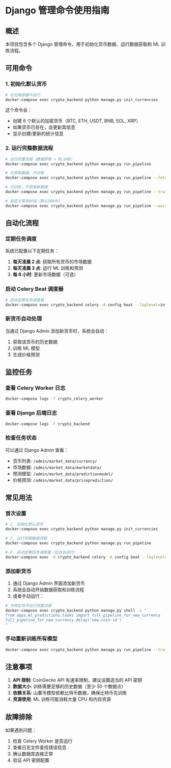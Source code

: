 # Django 管理命令使用指南

## 概述

本项目包含多个 Django 管理命令，用于初始化货币数据、运行数据获取和 ML 训练流程。

## 可用命令

### 1. 初始化默认货币

```bash
# 在后端容器中运行
docker-compose exec crypto_backend python manage.py init_currencies
```

这个命令会：

- 创建 6 个默认的加密货币（BTC, ETH, USDT, BNB, SOL, XRP）
- 如果货币已存在，会更新其信息
- 显示创建/更新的统计信息

### 2. 运行完整数据流程

```bash
# 运行完整流程（数据获取 + ML训练）
docker-compose exec crypto_backend python manage.py run_pipeline

# 只获取数据，不训练
docker-compose exec crypto_backend python manage.py run_pipeline --fetch-only

# 只训练，不获取新数据
docker-compose exec crypto_backend python manage.py run_pipeline --train-only

# 自定义等待时间（默认300秒）
docker-compose exec crypto_backend python manage.py run_pipeline --wait-time 600
```

## 自动化流程

### 定期任务调度

系统已配置以下定期任务：

1. **每天凌晨 2 点**: 获取所有货币的市场数据
2. **每天凌晨 3 点**: 运行 ML 训练和预测
3. **每 8 小时**: 更新市场数据（可选）

### 启动 Celery Beat 调度器

```bash
# 启动定期任务调度器
docker-compose exec crypto_backend celery -A config beat --loglevel=info
```

### 新货币自动处理

当通过 Django Admin 添加新货币时，系统会自动：

1. 获取该货币的历史数据
2. 训练 ML 模型
3. 生成价格预测

## 监控任务

### 查看 Celery Worker 日志

```bash
docker-compose logs -f crypto_celery_worker
```

### 查看 Django 后端日志

```bash
docker-compose logs -f crypto_backend
```

### 检查任务状态

可以通过 Django Admin 查看：

- 货币列表: `/admin/market_data/currency/`
- 市场数据: `/admin/market_data/marketdata/`
- 预测模型: `/admin/market_data/predictionmodel/`
- 价格预测: `/admin/market_data/priceprediction/`

## 常见用法

### 首次设置

```bash
# 1. 初始化默认货币
docker-compose exec crypto_backend python manage.py init_currencies

# 2. 运行完整数据流程
docker-compose exec crypto_backend python manage.py run_pipeline

# 3. 启动定期任务调度器（在后台运行）
docker-compose exec -d crypto_backend celery -A config beat --loglevel=info
```

### 添加新货币

1. 通过 Django Admin 界面添加新货币
2. 系统会自动开始数据获取和训练流程
3. 或者手动运行：

```bash
# 为特定货币运行完整流程
docker-compose exec crypto_backend python manage.py shell -c "
from apps.ml_predictions.tasks import full_pipeline_for_new_currency
full_pipeline_for_new_currency.delay('new-coin-id')
"
```

### 手动重新训练所有模型

```bash
docker-compose exec crypto_backend python manage.py run_pipeline --train-only
```

## 注意事项

1. **API 限制**: CoinGecko API 有速率限制，建议设置适当的 API 密钥
2. **数据大小**: 训练需要足够的历史数据（至少 50 个数据点）
3. **依赖关系**: 山寨币模型依赖比特币数据，确保比特币先训练
4. **资源使用**: ML 训练可能消耗大量 CPU 和内存资源

## 故障排除

如果遇到问题：

1. 检查 Celery Worker 是否运行
2. 查看日志文件查找错误信息
3. 确认数据库连接正常
4. 验证 API 密钥配置
